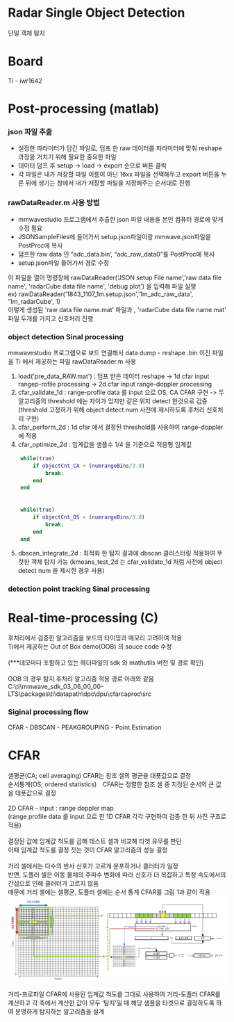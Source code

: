 # Radar Single Object Detection
단일 객체 탐지

# Board
Ti - iwr1642

# Post-processing (matlab)

### json 파일 추출
- 설정한 파라미터가 담긴 파일로, 덤프 한 raw 데이터를 파라미터에 맞춰 reshape 과정을 거치기 위해 필요한 중요한 파일
- 데이터 덤프 후 setup -> load -> export 순으로 버튼 클릭
- 각 파일은 내가 저장할 파일 이름이 아닌 16xx 파일을 선택해두고 export 버튼을 누른 뒤에 생기는 창에서 내가 저장할 파일을 지정해주는 순서대로 진행

### rawDataReader.m 사용 방법 
- mmwavestudio 프로그램에서 추출한 json 파일 내용을 본인 컴퓨터 경로에 맞게 수정 필요
- JSONSampleFiles에 들어가서 setup.json파일이랑 mmwave.json파일을 PostProc에 복사
- 덤프한 raw data 인 “adc_data.bin’, “adc_raw_data0”를 PostProc에 복사
- setup.json파일 들어가서 경로 수정

이 파일을 열어 명령창에 rawDataReader('JSON setup File name','raw data file name', 'radarCube data file name', 'debug plot') 을 입력해 파일 실행<br>
ex) rawDataReader('1843_1107_1m.setup.json','1m_adc_raw_data', '1m_radarCube', 1)<br>
이렇게 생성된 'raw data file name.mat’ 파일과 , 'radarCube data file name.mat' 파일 두개를 가지고 신호처리 진행<br>

### object detection Sinal processing
mmwavestudio 프로그램으로 보드 연결해서 data dump - reshape 
.bin 이진 파일을 Ti 에서 제공하는 파일 rawDataReader.m 사용

1. load('pre_data_RAW.mat') : 덤프 받은 데이터 reshape -> 1d cfar input rangep-rofile processing -> 2d cfar input range-doppler processing
2. cfar_validate_1d : range-profile data 를 input 으로 OS, CA CFAR 구현 -> 두 알고리즘의 threshold 에는 차이가 있지만 같은 위치 detect 한것으로 검증
    (threshold 고정하기 위해 object detect num 사전에 제시하도록 후처리 신호처리 구현)
3. cfar_perform_2d : 1d cfar 에서 결정된 threshold를 사용하여 range-doppler에 적용
4. cfar_optimize_2d : 임계값을 샘플수 1/4 을 기준으로 적응형 임계값
```matlab
    while(true)
        if objectCnt_CA < (numrangeBins/3.0)
            break;
        end
    end

        
    while(true)
        if objectCnt_OS < (numrangeBins/3.0)
            break;
        end
    end

```
5. dbscan_integrate_2d : 최적화 한 탐지 결과에 dbscan 클러스터링 적용하여 뚜렷한 객체 탐지 가능
    (kmeans_test_2d 는 cfar_validate_1d 처럼 사전에 object detect num 을 제시한 경우 사용)

### detection point tracking Sinal processing


# Real-time-processing (C)
후처리에서 검증한 알고리즘을 보드의 타이밍과 메모리 고려하여 적용<br>
Ti에서 제공하는 Out of Box demo(OOB) 의 souce code 수정<br>
<br>
(***데모마다 포함하고 있는 헤더파일의 sdk 와 mathutils 버전 및 경로 확인)<br>
<br>
OOB 의 경우 탐지 후처리 알고리즘 적용 경로 아래와 같음<br>
C:\ti\mmwave_sdk_03_06_00_00-LTS\packages\ti\datapath\dpc\dpu\cfarcaproc\src<br>

### Siginal processing flow
CFAR - DBSCAN - PEAKGROUPING - Point Estimation

# CFAR 
셀평균(CA; cell averaging) CFAR는 참조 셀의 평균을 대푯값으로 결정<br>
순서통계(OS; ordered statistics)　CFAR는 정렬한 참조 셀 중 지정된 순서의 큰 값을 대푯값으로 결정<br>
<br>
2D CFAR - input : range doppler map<br>
(range profile data 를 input 으로 한 1D CFAR 각각 구현하여 검증 한 뒤 사진 구조로 적용)<br>
<br>
결정된 값에 임계값 척도를 곱해 테스트 셀과 비교해 타겟 유무를 판단<br>
이때 임계값 척도를 결정 짓는 것이 CFAR 알고리즘의 성능 결정<br>
<br>
거리 셀에서는 다수의 반사 신호가 고르게 분포하거나 클러터가 일정<br>
반면, 도플러 셀은 이동 물체의 주파수 변화에 따라 신호가 더 복잡하고 특정 속도에서의 간섭으로 인해 클러터가 고르지 않음<br>
때문에 거리 셀에는 셀평균, 도플러 셀에는 순서 통계 CFAR를 그림 1과 같이 적용<br>
![2d cfar structure](CFAR_structure.png)


거리-프로파일 CFAR에 사용된 임계값 척도를 그대로 사용하여 거리-도플러  CFAR를 계산하고 각 축에서 계산한 값이 모두 ‘탐지’일 때 해당 샘플을 타겟으로 결정하도록 하여 분명하게 탐지하는 알고리즘을 설계<br>

